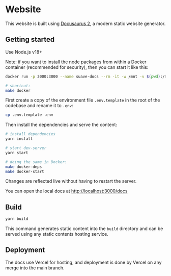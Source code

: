 # Website

This website is built using [Docusaurus 2](https://v2.docusaurus.io/), a modern static website generator.

## Getting started

Use Node.js v18+

Note: if you want to install the node packages from within a Docker container (recommended for security), then you can start it like this:

```sh
docker run -p 3000:3000 --name suave-docs --rm -it -w /mnt -v $(pwd):/mnt node:20 /bin/bash

# shortcut:
make docker
```

First create a copy of the environment file `.env.template` in the root of the codebase and rename it to `.env`:

```bash
cp .env.template .env
```

Then install the dependencies and serve the content:

```bash
# install dependencies
yarn install

# start dev-server
yarn start

# doing the same in Docker:
make docker-deps
make docker-start
```

Changes are reflected live without having to restart the server.

You can open the local docs at [http://localhost:3000/docs](http://localhost:3000/docs)

## Build

```bash
yarn build
```

This command generates static content into the `build` directory and can be served using any static contents hosting service.

## Deployment

The docs use Vercel for hosting, and deployment is done by Vercel on any merge into the main branch.
